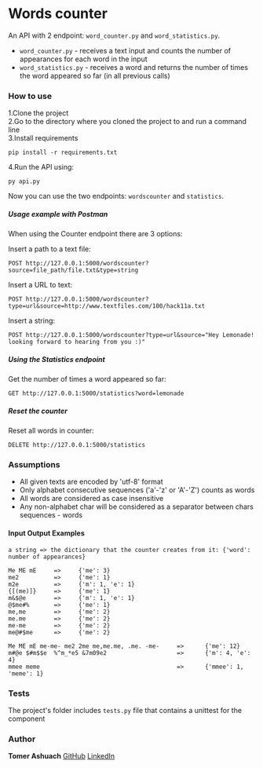 # Words counter

An API with 2 endpoint: `word_counter.py` and `word_statistics.py`. 

* `word_counter.py` - receives a text input and counts the number of appearances for each word in the input
* `word_statistics.py` - receives a word and returns the number of times the word appeared so far (in all previous calls) 


### How to use
1.Clone the project  
2.Go to the directory where you cloned the project to and run a command line  
3.Install requirements
```
pip install -r requirements.txt
```

4.Run the API using:
```
py api.py
```
Now you can use the two endpoints: `wordscounter` and `statistics`.

##### Usage example with Postman

When using the Counter endpoint there are 3 options:

Insert a path to a text file:
```
POST http://127.0.0.1:5000/wordscounter?source=file_path/file.txt&type=string
```

Insert a URL to text:
```
POST http://127.0.0.1:5000/wordscounter?type=url&source=http://www.textfiles.com/100/hack11a.txt                            
```

Insert a string:
```
POST http://127.0.0.1:5000/wordscounter?type=url&source="Hey Lemonade! looking forward to hearing from you :)"
```

##### Using the Statistics endpoint

Get the number of times a word appeared so far:
```
GET http://127.0.0.1:5000/statistics?word=lemonade
```

##### Reset the counter

Reset all words in counter:
```
DELETE http://127.0.0.1:5000/statistics
```

### Assumptions
* All given texts are encoded by 'utf-8' format
* Only alphabet consecutive sequences ('a'-'z' or 'A'-'Z') counts as words
* All words are considered as case insensitive
* Any non-alphabet char will be considered as a separator between chars sequences - words


#### Input Output Examples
	a string => the dictionary that the counter creates from it: {'word': number of appearances}
	
	Me ME mE     =>     {'me': 3}
	me2          =>     {'me': 1}
	m2e          =>     {'m': 1, 'e': 1}
	{[(me)]}     =>     {'me': 1}
	m&$@e        =>     {'m': 1, 'e': 1}
	@$me#%       =>     {'me': 1}
	me,me        =>     {'me': 2}
	me.me        =>     {'me': 2}
	me-me        =>     {'me': 2}
	me@#$me      =>     {'me': 2}

	Me ME mE me-me- me2 2me me,me.me, .me. -me-     =>      {'me': 12}
	m#@e $#m$$e  %^m_*e5 &7m09e2                    =>      {'m': 4, 'e': 4}
	mmee meme                                       =>      {'mmee': 1, 'meme': 1}


### Tests
The project's folder includes `tests.py` file that contains a unittest for the component


### Author

**Tomer Ashuach**  [GitHub](https://github.com/Tomertech) [LinkedIn](https://www.linkedin.com/in/Tomerashuach/)